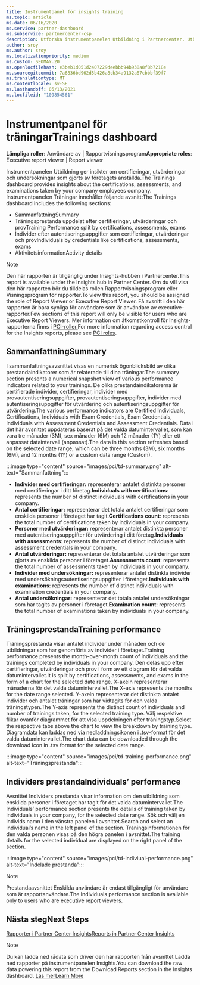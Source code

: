 ```yaml
---
title: Instrumentpanel för insights training
ms.topic: article
ms.date: 06/16/2020
ms.service: partner-dashboard
ms.subservice: partnercenter-csp
description: Utforska instrumentpanelen Utbildning i Partnercenter. Utbildning är en av de rapporter som är tillgängliga i området Partner Center Insights (PCI).
author: sroy
ms.author: sroy
ms.localizationpriority: medium
ms.custom: SEOMAY.20
ms.openlocfilehash: e3beb1d051d2407229deebbb94b938a8f8b7218e
ms.sourcegitcommit: 7a6836bd962d5b426a8cb34a9132a87cbbbf39f7
ms.translationtype: MT
ms.contentlocale: sv-SE
ms.lasthandoff: 05/13/2021
ms.locfileid: "109854561"
---
```

# <a name="trainings-dashboard"></a><span data-ttu-id="8127b-104">Instrumentpanel för träningar</span><span class="sxs-lookup"><span data-stu-id="8127b-104">Trainings dashboard</span></span>

<span data-ttu-id="8127b-105">**Lämpliga roller:** Användare av | Rapportvisningsprogram</span><span class="sxs-lookup"><span data-stu-id="8127b-105">**Appropriate roles**: Executive report viewer | Report viewer</span></span>

<span data-ttu-id="8127b-106">Instrumentpanelen Utbildning ger insikter om certifieringar, utvärderingar och undersökningar som gjorts av företagets anställda.</span><span class="sxs-lookup"><span data-stu-id="8127b-106">The Trainings dashboard provides insights about the certifications, assessments, and examinations taken by your company employees company.</span></span> <span data-ttu-id="8127b-107">Instrumentpanelen Träningar innehåller följande avsnitt:</span><span class="sxs-lookup"><span data-stu-id="8127b-107">The Trainings dashboard includes the following sections:</span></span>

- <span data-ttu-id="8127b-108">Sammanfattning</span><span class="sxs-lookup"><span data-stu-id="8127b-108">Summary</span></span>
- <span data-ttu-id="8127b-109">Träningsprestanda uppdelat efter certifieringar, utvärderingar och prov</span><span class="sxs-lookup"><span data-stu-id="8127b-109">Training Performance split by certifications, assessments, exams</span></span>
- <span data-ttu-id="8127b-110">Individer efter autentiseringsuppgifter som certifieringar, utvärderingar och prov</span><span class="sxs-lookup"><span data-stu-id="8127b-110">Individuals by credentials like certifications, assessments, exams</span></span>
- <span data-ttu-id="8127b-111">Aktivitetsinformation</span><span class="sxs-lookup"><span data-stu-id="8127b-111">Activity details</span></span>

>[!NOTE] 
><span data-ttu-id="8127b-112">Den här rapporten är tillgänglig under Insights-hubben i Partnercenter.</span><span class="sxs-lookup"><span data-stu-id="8127b-112">This report is available under the Insights hub in Partner Center.</span></span> <span data-ttu-id="8127b-113">Om du vill visa den här rapporten bör du tilldelas rollen Rapportvisningsprogram eller Visningsprogram för rapporter.</span><span class="sxs-lookup"><span data-stu-id="8127b-113">To view this report, you should be assigned the role of Report Viewer or Executive Report Viewer.</span></span> <span data-ttu-id="8127b-114">Få avsnitt i den här rapporten är bara synliga för användare som är användare av executive-rapporter.</span><span class="sxs-lookup"><span data-stu-id="8127b-114">Few sections of this report will only be visible for users who are Executive Report Viewers.</span></span> <span data-ttu-id="8127b-115">Mer information om åtkomstkontroll för Insights-rapporterna finns i [PCI-roller.](pci-roles.md)</span><span class="sxs-lookup"><span data-stu-id="8127b-115">For more information regarding access control for the Insights reports, please see [PCI roles](pci-roles.md).</span></span>

## <a name="summary"></a><span data-ttu-id="8127b-116">Sammanfattning</span><span class="sxs-lookup"><span data-stu-id="8127b-116">Summary</span></span>

<span data-ttu-id="8127b-117">I sammanfattningsavsnittet visas en numerisk ögonblicksbild av olika prestandaindikatorer som är relaterade till dina träningar.</span><span class="sxs-lookup"><span data-stu-id="8127b-117">The summary section presents a numerical snapshot view of various performance indicators related to your trainings.</span></span> <span data-ttu-id="8127b-118">De olika prestandaindikatorerna är certifierade individer, certifieringar, individer med provautentiseringsuppgifter, provautentiseringsuppgifter, individer med autentiseringsuppgifter för utvärdering och autentiseringsuppgifter för utvärdering.</span><span class="sxs-lookup"><span data-stu-id="8127b-118">The various performance indicators are Certified Individuals, Certifications, Individuals with Exam Credentials, Exam Credentials, Individuals with Assessment Credentials and Assessment Credentials.</span></span> <span data-ttu-id="8127b-119">Data i det här avsnittet uppdateras baserat på det valda datumintervallet, som kan vara tre månader (3M), sex månader (6M) och 12 månader (1Y) eller ett anpassat dataintervall (anpassat).</span><span class="sxs-lookup"><span data-stu-id="8127b-119">The data in this section refreshes based on the selected date range, which can be three months (3M), six months (6M), and 12 months (1Y) or a custom data range (Custom).</span></span> 

:::image type="content" source="images/pci/td-summary.png" alt-text="Sammanfattning":::

- <span data-ttu-id="8127b-121">**Individer med certifieringar:** representerar antalet distinkta personer med certifieringar i ditt företag.</span><span class="sxs-lookup"><span data-stu-id="8127b-121">**Individuals with certifications**: represents the number of distinct individuals with certifications in your company.</span></span>
- <span data-ttu-id="8127b-122">**Antal certifieringar:** representerar det totala antalet certifieringar som enskilda personer i företaget har tagit.</span><span class="sxs-lookup"><span data-stu-id="8127b-122">**Certifications count**: represents the total number of certifications taken by individuals in your company.</span></span>
- <span data-ttu-id="8127b-123">**Personer med utvärderingar:** representerar antalet distinkta personer med autentiseringsuppgifter för utvärdering i ditt företag.</span><span class="sxs-lookup"><span data-stu-id="8127b-123">**Individuals with assessments**: represents the number of distinct individuals with assessment credentials in your company.</span></span> 
- <span data-ttu-id="8127b-124">**Antal utvärderingar:** representerar det totala antalet utvärderingar som gjorts av enskilda personer i företaget.</span><span class="sxs-lookup"><span data-stu-id="8127b-124">**Assessments count**: represents the total number of assessments taken by individuals in your company.</span></span>
- <span data-ttu-id="8127b-125">**Individer med undersökningar:** representerar antalet distinkta individer med undersökningsautentiseringsuppgifter i företaget.</span><span class="sxs-lookup"><span data-stu-id="8127b-125">**Individuals with examinations**: represents the number of distinct individuals with examination credentials in your company.</span></span> 
- <span data-ttu-id="8127b-126">**Antal undersökningar:** representerar det totala antalet undersökningar som har tagits av personer i företaget.</span><span class="sxs-lookup"><span data-stu-id="8127b-126">**Examination count**: represents the total number of examinations taken by individuals in your company.</span></span>

## <a name="training-performance"></a><span data-ttu-id="8127b-127">Träningsprestanda</span><span class="sxs-lookup"><span data-stu-id="8127b-127">Training performance</span></span>

<span data-ttu-id="8127b-128">Träningsprestanda visar antalet individer under månaden och de utbildningar som har genomförts av individer i företaget.</span><span class="sxs-lookup"><span data-stu-id="8127b-128">Training performance presents the month-over-month count of individuals and the trainings completed by individuals in your company.</span></span> <span data-ttu-id="8127b-129">Den delas upp efter certifieringar, utvärderingar och prov i form av ett diagram för det valda datumintervallet.</span><span class="sxs-lookup"><span data-stu-id="8127b-129">It is split by certifications, assessments, and exams in the form of a chart for the selected date range.</span></span> <span data-ttu-id="8127b-130">X-axeln representerar månaderna för det valda datumintervallet.</span><span class="sxs-lookup"><span data-stu-id="8127b-130">The X-axis represents the months for the date range selected.</span></span> <span data-ttu-id="8127b-131">Y-axeln representerar det distinkta antalet individer och antalet träningar som har vidtagits för den valda träningstypen.</span><span class="sxs-lookup"><span data-stu-id="8127b-131">The Y-axis represents the distinct count of individuals and number of trainings taken, for the selected training type.</span></span> <span data-ttu-id="8127b-132">Välj respektive flikar ovanför diagrammet för att visa uppdelningen efter träningstyp.</span><span class="sxs-lookup"><span data-stu-id="8127b-132">Select the respective tabs above the chart to view the breakdown by training type.</span></span> <span data-ttu-id="8127b-133">Diagramdata kan laddas ned via nedladdningsikonen i .tsv-format för det valda datumintervallet.</span><span class="sxs-lookup"><span data-stu-id="8127b-133">The chart data can be downloaded through the download icon in .tsv format for the selected date range.</span></span>

:::image type="content" source="images/pci/td-training-performance.png" alt-text="Träningsprestanda":::

## <a name="individuals-performance"></a><span data-ttu-id="8127b-135">Individers prestanda</span><span class="sxs-lookup"><span data-stu-id="8127b-135">Individuals’ performance</span></span>

<span data-ttu-id="8127b-136">Avsnittet Individers prestanda visar information om den utbildning som enskilda personer i företaget har tagit för det valda datumintervallet.</span><span class="sxs-lookup"><span data-stu-id="8127b-136">The Individuals’ performance section presents the details of training taken by individuals in your company, for the selected date range.</span></span> <span data-ttu-id="8127b-137">Sök och välj en individs namn i den vänstra panelen i avsnittet.</span><span class="sxs-lookup"><span data-stu-id="8127b-137">Search and select an individual’s name in the left panel of the section.</span></span> <span data-ttu-id="8127b-138">Träningsinformationen för den valda personen visas på den högra panelen i avsnittet.</span><span class="sxs-lookup"><span data-stu-id="8127b-138">The training details for the selected individual are displayed on the right panel of the section.</span></span>

:::image type="content" source="images/pci/td-indiviual-performance.png" alt-text="Indelade prestanda":::

>[!NOTE] 
> <span data-ttu-id="8127b-140">Prestandaavsnittet Enskilda användare är endast tillgängligt för användare som är rapportanvändare.</span><span class="sxs-lookup"><span data-stu-id="8127b-140">The Individuals performance section is available only to users who are executive report viewers.</span></span> 

## <a name="next-steps"></a><span data-ttu-id="8127b-141">Nästa steg</span><span class="sxs-lookup"><span data-stu-id="8127b-141">Next Steps</span></span>

[<span data-ttu-id="8127b-142">Rapporter i Partner Center Insights</span><span class="sxs-lookup"><span data-stu-id="8127b-142">Reports in Partner Center Insights</span></span>](partner-center-insights.md)

>[!NOTE] 
> <span data-ttu-id="8127b-143">Du kan ladda ned rådata som driver den här rapporten från avsnittet Ladda ned rapporter på instrumentpanelen Insights.</span><span class="sxs-lookup"><span data-stu-id="8127b-143">You can download the raw data powering this report from the Download Reports section in the Insights dashboard.</span></span> [<span data-ttu-id="8127b-144">Läs mer</span><span class="sxs-lookup"><span data-stu-id="8127b-144">Learn More</span></span>](pci-download-reports.md)